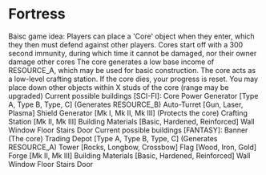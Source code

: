 Fortress
========
Baisc game idea:
  Players can place a 'Core' object when they enter, which they then must defend against other players.
  Cores start off with a 300 second immunity, during which time it cannot be damaged, nor their owner damage other cores
  The core generates a low base income of RESOURCE_A, which may be used for basic construction.
  The core acts as a low-level crafting station.
  If the core dies, your progress is reset.
  You may place down other objects within X studs of the core (range may be upgraded)
  Current possible buildings [SCI-FI]:
    Core
    Power Generator [Type A, Type B, Type, C] (Generates RESOURCE_B)
    Auto-Turret [Gun, Laser, Plasma]
    Shield Generator [Mk I, Mk II, Mk III] (Protects the core)
    Crafting Station [Mk II, Mk III]
    Building Materials [Basic, Hardened, Reinforced]
      Wall
      Window
      Floor
      Stairs
      Door
  Current possible buildings [FANTASY]:
    Banner (The core)
    Trading Depot [Type A, Type B, Type, C] (Generates RESOURCE_A)
    Tower [Rocks, Longbow, Crossbow]
    Flag [Wood, Iron, Gold]
    Forge [Mk II, Mk III]
    Building Materials [Basic, Hardened, Reinforced]
      Wall
      Window
      Floor
      Stairs
      Door
